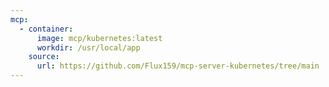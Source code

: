 ```yaml
---
mcp:
  - container:
      image: mcp/kubernetes:latest
      workdir: /usr/local/app
    source:
      url: https://github.com/Flux159/mcp-server-kubernetes/tree/main
---
```

